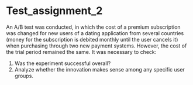 # Test_assignment_2
An A/B test was conducted, in which the cost of a premium subscription was changed for new users of a dating application from several countries (money for the subscription is debited monthly until the user cancels it) when purchasing through two new payment systems. However, the cost of the trial period remained the same.
It was necessary to check:
1. Was the experiment successful overall?
2. Analyze whether the innovation makes sense among any specific user groups.
